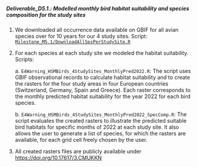 ##### **Deliverable_D5.1.**: Modelled monthly bird habitat suitability and species composition for the study sites

1.  We downloaded all occurrence data available on GBIF for all avian species over for 10 years for our 4 study sites. Script: [`Milestone_M5.1/DownloadAllSpsPerStudySite.R`](https://github.com/E4Warning/WP5/blob/main/Milestone_M5.1/DownloadAllSpsPerStudySite.R)

2.  For each species at each study site we modeled the habitat suitability. Scripts:

    a. `E4Warning_HSMBirds_4StudySites_MonthlyPred2022.R`: The script uses GBIF observational records to calculate habitat suitability and to create the rasters for the four study areas in four European countries (Switzerland, Germany, Spain and Greece). Each raster corresponds to the monthly predicted habitat suitability for the year 2022 for each bird species.

    b. `E4Warning_HSMBirds_4StudySites_MonthlyPred2022_SpecComp.R`: The script evaluates the created rasters to illustrate the predicted suitable bird habitats for specific months of 2022 at each study site. It also allows the user to generate a list of species, for which the rasters are available, for each grid cell freely chosen by the user.

3.  All created rasters files are publicly available under https://doi.org/10.17617/3.CMUKKN
